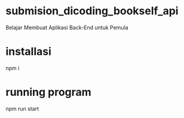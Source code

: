 # submision_dicoding_bookself_api
Belajar Membuat Aplikasi Back-End untuk Pemula

# installasi 
npm i 

# running program
npm run start 
